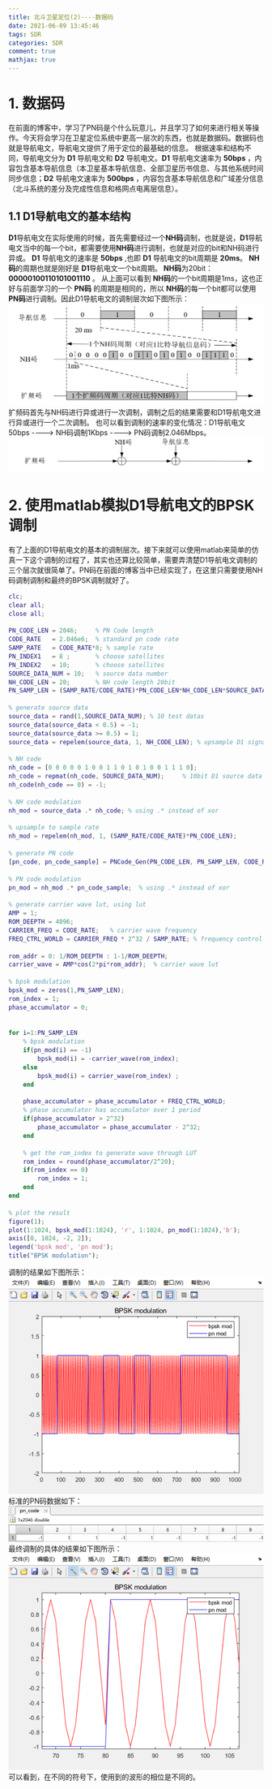```yaml
---
title: 北斗卫星定位(2)----数据码
date: 2021-06-09 13:45:46
tags: SDR
categories: SDR
comment: true
mathjax: true
---
```

# 1. 数据码
在前面的博客中，学习了PN码是个什么玩意儿，并且学习了如何来进行相关等操作。今天将会学习在卫星定位系统中更高一层次的东西，也就是数据码。数据码也就是导航电文，导航电文提供了用于定位的最基础的信息。
根据速率和结构不同，导航电文分为 **D1** 导航电文和 **D2** 导航电文。**D1** 导航电文速率为 **50bps** ，内容包含基本导航信息（本卫星基本导航信息、全部卫星历书信息、与其他系统时间同步信息；**D2** 导航电文速率为 **500bps** ，内容包含基本导航信息和广域差分信息（北斗系统的差分及完成性信息和格网点电离层信息）。
<!--more-->
## 1.1 D1导航电文的基本结构
**D1**导航电文在实际使用的时候，首先需要经过一个**NH码**调制，也就是说，**D1**导航电文当中的每一个bit，都需要使用**NH码**进行调制，也就是对应的bit和NH码进行异或。
**D1** 导航电文的速率是 **50bps** ,也即 **D1** 导航电文的bit周期是 **20ms**。 **NH码**的周期也就是刚好是 **D1**导航电文一个bit周期。 **NH码**为20bit： **00000100110101001110** 。
从上面可以看到 **NH码**的一个bit周期是1ms，这也正好与前面学习的一个 **PN码** 的周期是相同的，所以  **NH码**的每一个bit都可以使用 **PN码**进行调制。因此D1导航电文的调制层次如下图所示：
![NH码调制结构](北斗卫星定位-2-数据码/NHCode_PNCode.png)
扩频码首先与NH码进行异或进行一次调制，调制之后的结果需要和D1导航电文进行异或进行一个二次调制。
也可以看到调制的速率的变化情况：D1导航电文50bps ----> NH码调制1Kbps ----> PN码调制2.046Mbps。
![调制层次](北斗卫星定位-2-数据码/D1_Code_Mod.png)

# 2. 使用matlab模拟D1导航电文的BPSK调制
有了上面的D1导航电文的基本的调制层次。接下来就可以使用matlab来简单的仿真一下这个调制的过程了，其实也还算比较简单，需要弄清楚D1导航电文调制的三个层次就很简单了。PN码在前面的博客当中已经实现了，在这里只需要使用NH码调制调制和最终的BPSK调制就好了。
```matlab
clc;
clear all;
close all;

PN_CODE_LEN = 2046;     % PN Code length
CODE_RATE   = 2.046e6;  % standard pn code rate
SAMP_RATE   = CODE_RATE*8; % sample rate
PN_INDEX1   = 8 ;       % choose satellites 
PN_INDEX2   = 10;       % choose satellites 
SOURCE_DATA_NUM = 10;   % source data number
NH_CODE_LEN = 20;       % NH code length 20bit
PN_SAMP_LEN = (SAMP_RATE/CODE_RATE)*PN_CODE_LEN*NH_CODE_LEN*SOURCE_DATA_NUM;

% generate source data
source_data = rand(1,SOURCE_DATA_NUM); % 10 test datas
source_data(source_data < 0.5) = -1;
source_data(source_data >= 0.5) = 1;
source_data = repelem(source_data, 1, NH_CODE_LEN); % upsample D1 signal source to NH code modulated rate 1Kbps

% NH code
nh_code = [0 0 0 0 0 1 0 0 1 1 0 1 0 1 0 0 1 1 1 0];
nh_code = repmat(nh_code, SOURCE_DATA_NUM);     % 10bit D1 source data needs 10 PN code
nh_code(nh_code == 0) = -1;

% NH code modulation
nh_mod = source_data .* nh_code; % using .* instead of xor

% upsample to sample rate
nh_mod = repelem(nh_mod, 1, (SAMP_RATE/CODE_RATE)*PN_CODE_LEN);

% generate PN code 
[pn_code, pn_code_sample] = PNCode_Gen(PN_CODE_LEN, PN_SAMP_LEN, CODE_RATE, SAMP_RATE, PN_INDEX1);

% PN code modulation
pn_mod = nh_mod .* pn_code_sample;  % using .* instead of xor

% generate carrier wave lut, using lut
AMP = 1;
ROM_DEEPTH = 4096;
CARRIER_FREQ = CODE_RATE;   % carrier wave frequency
FREQ_CTRL_WORLD = CARRIER_FREQ * 2^32 / SAMP_RATE; % frequency control world

rom_addr = 0: 1/ROM_DEEPTH : 1-1/ROM_DEEPTH;
carrier_wave = AMP*cos(2*pi*rom_addr);  % carrier wave lut

% bpsk modulation
bpsk_mod = zeros(1,PN_SAMP_LEN);
rom_index = 1;
phase_accumulator = 0;


for i=1:PN_SAMP_LEN
    % bpsk modulation
    if(pn_mod(i) == -1)
        bpsk_mod(i) = -carrier_wave(rom_index);
    else
        bpsk_mod(i) = carrier_wave(rom_index) ;
    end

    phase_accumulator = phase_accumulator + FREQ_CTRL_WORLD;
    % phase accumulator has accumulator over 1 period
    if(phase_accumulator > 2^32)
        phase_accumulator = phase_accumulator - 2^32;
    end

    % get the rom_index to generate wave through LUT
    rom_index = round(phase_accumulator/2^20);
    if(rom_index == 0)
        rom_index = 1;
    end
end

% plot the result
figure(1);
plot(1:1024, bpsk_mod(1:1024), 'r', 1:1024, pn_mod(1:1024),'b');
axis([0, 1024, -2, 2]);
legend('bpsk mod', 'pn mod');
title("BPSK modulation");
```
调制的结果如下图所示：
![BPSK 调制结果](北斗卫星定位-2-数据码/BPSK调制.png)
标准的PN码数据如下：
![PN 码的数据](北斗卫星定位-2-数据码/PN码数据.png)
最终调制的具体的结果如下图所示：
![BPSK调制细节](北斗卫星定位-2-数据码/BPSK细节.png)
可以看到，在不同的符号下，使用到的波形的相位是不同的。